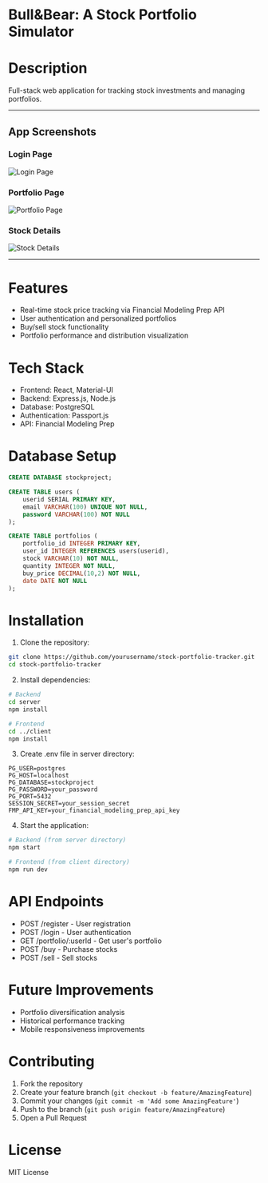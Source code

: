 # Bull&Bear: A Stock Portfolio Simulator

# Description
Full-stack web application for tracking stock investments and managing portfolios.

---

## App Screenshots
### Login Page
![Login Page](./screenschots/home.png)

### Portfolio Page
![Portfolio Page](./images/portfolio-page.png)

### Stock Details
![Stock Details](./images/stock-details.png)

---

# Features
* Real-time stock price tracking via Financial Modeling Prep API
* User authentication and personalized portfolios
* Buy/sell stock functionality
* Portfolio performance and distribution visualization

# Tech Stack
* Frontend: React, Material-UI
* Backend: Express.js, Node.js
* Database: PostgreSQL
* Authentication: Passport.js
* API: Financial Modeling Prep

# Database Setup
```sql
CREATE DATABASE stockproject;

CREATE TABLE users (
    userid SERIAL PRIMARY KEY,
    email VARCHAR(100) UNIQUE NOT NULL,
    password VARCHAR(100) NOT NULL
);

CREATE TABLE portfolios (
    portfolio_id INTEGER PRIMARY KEY,
    user_id INTEGER REFERENCES users(userid),
    stock VARCHAR(10) NOT NULL,
    quantity INTEGER NOT NULL,
    buy_price DECIMAL(10,2) NOT NULL,
    date DATE NOT NULL
);
```

# Installation
1. Clone the repository:
```bash
git clone https://github.com/yourusername/stock-portfolio-tracker.git
cd stock-portfolio-tracker
```

2. Install dependencies:
```bash
# Backend
cd server
npm install

# Frontend
cd ../client
npm install
```

3. Create .env file in server directory:
```
PG_USER=postgres
PG_HOST=localhost
PG_DATABASE=stockproject
PG_PASSWORD=your_password
PG_PORT=5432
SESSION_SECRET=your_session_secret
FMP_API_KEY=your_financial_modeling_prep_api_key
```

4. Start the application:
```bash
# Backend (from server directory)
npm start

# Frontend (from client directory)
npm run dev
```

# API Endpoints
* POST /register - User registration
* POST /login - User authentication 
* GET /portfolio/:userId - Get user's portfolio
* POST /buy - Purchase stocks
* POST /sell - Sell stocks

# Future Improvements
* Portfolio diversification analysis
* Historical performance tracking
* Mobile responsiveness improvements

# Contributing
1. Fork the repository
2. Create your feature branch (`git checkout -b feature/AmazingFeature`)
3. Commit your changes (`git commit -m 'Add some AmazingFeature'`)
4. Push to the branch (`git push origin feature/AmazingFeature`)
5. Open a Pull Request

# License
MIT License
